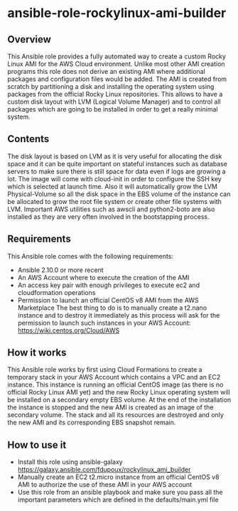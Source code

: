 # ansible-role-rockylinux-ami-builder

## Overview
This Ansible role provides a fully automated way to create a custom Rocky Linux
AMI for the AWS Cloud environment. Unlike most other AMI creation programs this
role does not derive an existing AMI where additional packages and configuration
files would be added. The AMI is created from scratch by partitioning a disk and
installing the operating system using packages from the official Rocky Linux
repositories. This allows to have a custom disk layout with LVM (Logical Volume
Manager) and to control all packages which are going to be installed in order to
get a really minimal system.

## Contents
The disk layout is based on LVM as it is very useful for allocating the disk
space and it can be quite important on stateful instances such as database
servers to make sure there is still space for data even if logs are growing a
lot. The image will come with cloud-init in order to configure the SSH key which
is selected at launch time. Also it will automatically grow the LVM
Physical-Volume so all the disk space in the EBS volume of the instance can be
allocated to grow the root file system or create other file systems with LVM.
Important AWS utilities such as awscli and python2-boto are also installed as
they are very often involved in the bootstapping process.

## Requirements
This Ansible role comes with the following requirements:
   * Ansible 2.10.0 or more recent
   * An AWS Account where to execute the creation of the AMI
   * An access key pair with enough privileges to execute ec2 and cloudformation
     operations
   * Permission to launch an official CentOS v8 AMI from the AWS Marketplace
     The best thing to do is to manually create a t2.nano instance and to
     destroy it immediately as this process will ask for the permission to
     launch such instances in your AWS Account:
     https://wiki.centos.org/Cloud/AWS

## How it works
This Ansible role works by first using Cloud Formations to create a temporary
stack in your AWS Account which contains a VPC and an EC2 instance. This
instance is running an official CentOS image (as there is no official Rocky
Linux AMI yet) and the new Rocky Linux operating system will be installed on a
secondary empty EBS volume. At the end of the installation the instance is
stopped and the new AMI is created as an image of the secondary volume. The
stack and all its resources are destroyed and only the new AMI and its
corresponding EBS snapshot remain.

## How to use it
   * Install this role using ansible-galaxy
     https://galaxy.ansible.com/fdupoux/rockylinux_ami_builder
   * Manually create an EC2 t2.micro instance from an official CentOS v8 AMI to
     authorize the use of these AMI in your AWS account
   * Use this role from an ansible playbook and make sure you pass all the
     important parameters which are defined in the defaults/main.yml file
